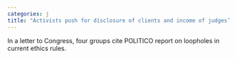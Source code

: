 ```yaml
---
categories: j
title: "Activists push for disclosure of clients and income of judges’ spouses"
---
```

In a letter to Congress, four groups cite POLITICO report on loopholes in current ethics rules.
